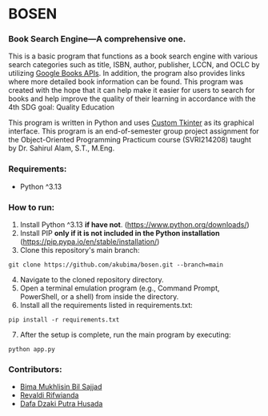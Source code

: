 # BOSEN
### Book Search Engine—A comprehensive one.
This is a basic program that functions as a book search engine with various search categories such as title, ISBN, 
author, publisher, LCCN, and OCLC by utilizing [Google Books APIs](https://developers.google.com/books). In addition, the program also provides links where more detailed book information can be found. This program was created with the hope that it can help make it easier for users to search for books and help improve the quality of their learning in accordance with the 4th SDG goal: Quality Education

This program is written in Python and uses [Custom Tkinter](https://github.com/tomschimansky/customtkinter) as its 
graphical interface. This program is an end-of-semester group project assignment for the Object-Oriented Programming 
Practicum course (SVRI214208) taught by Dr. Sahirul Alam, S.T., M.Eng.

### Requirements:
- Python ^3.13

### How to run:
1. Install Python ^3.13 **if have not**. (https://www.python.org/downloads/)
2. Install PIP **only if it is not included in the Python installation** (https://pip.pypa.io/en/stable/installation/)
3. Clone this repository's main branch:
```
git clone https://github.com/akubima/bosen.git --branch=main
```
4. Navigate to the cloned repository directory.
5. Open a terminal emulation program (e.g., Command Prompt, PowerShell, or a shell) from inside the directory.
6. Install all the requirements listed in requirements.txt:
```
pip install -r requirements.txt
```
7. After the setup is complete, run the main program by executing:
```
python app.py
```

### Contributors:
- [Bima Mukhlisin Bil Sajjad](https://github.com/akubima)
- [Revaldi Rifwianda](https://github.com/revaldiii)
- [Dafa Dzaki Putra Husada](https://github.com/DafaDz99)